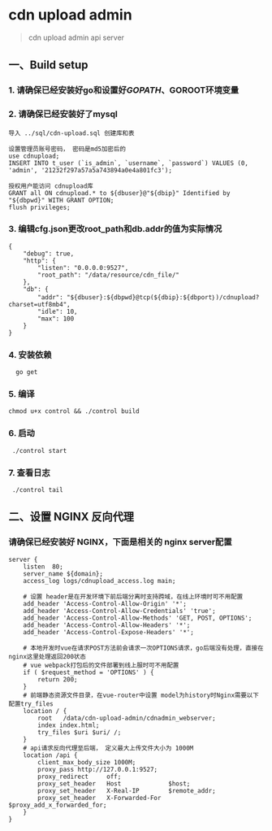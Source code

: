 # **cdn upload admin**

> cdn upload admin api server

## 一、Build setup

### 1. 请确保已经安装好go和设置好$GOPATH、$GOROOT环境变量
### 2. 请确保已经安装好了mysql 
```
导入 ../sql/cdn-upload.sql 创建库和表

设置管理员账号密码， 密码是md5加密后的
use cdnupload;
INSERT INTO t_user (`is_admin`, `username`, `password`) VALUES (0, 'admin', '21232f297a57a5a743894a0e4a801fc3');

授权用户能访问 cdnupload库
GRANT all ON cdnupload.* to ${dbuser}@"${dbip}" Identified by "${dbpwd}" WITH GRANT OPTION;
flush privileges;
```
### 3. 编辑cfg.json更改root_path和db.addr的值为实际情况
```
{
    "debug": true,
    "http": {
        "listen": "0.0.0.0:9527",
        "root_path": "/data/resource/cdn_file/"
    },
    "db": {
        "addr": "${dbuser}:${dbpwd}@tcp(${dbip}:${dbport｝)/cdnupload?charset=utf8mb4",
        "idle": 10,
        "max": 100
    }
}
```
### 4. 安装依赖
```  go get```
### 5. 编译
```chmod u+x control && ./control build``` 
### 6. 启动
``` ./control start```
### 7. 查看日志
``` ./control tail```

## 二、设置 NGINX 反向代理

### 请确保已经安装好 NGINX，下面是相关的 nginx server配置
```
server {
    listen  80;
    server_name ${domain}; 
    access_log logs/cdnupload_access.log main;
    
    # 设置 header是在开发环境下前后端分离时支持跨域，在线上环境时可不用配置
    add_header 'Access-Control-Allow-Origin' '*';
    add_header 'Access-Control-Allow-Credentials' 'true';
    add_header 'Access-Control-Allow-Methods' 'GET, POST, OPTIONS';
    add_header 'Access-Control-Allow-Headers' '*';
    add_header 'Access-Control-Expose-Headers' '*';
    
    # 本地开发时vue在请求POST方法前会请求一次OPTIONS请求，go后端没有处理，直接在nginx这里处理返回200状态
    # vue webpack打包后的文件部署到线上服时可不用配置
    if ( $request_method = 'OPTIONS' ) {
        return 200;
    }
    # 前端静态资源文件目录，在vue-router中设置 model为history时Nginx需要以下配置try_files
    location / {
        root   /data/cdn-upload-admin/cdnadmin_webserver;
        index index.html;
        try_files $uri $uri/ /;
    }
    # api请求反向代理至后端， 定义最大上传文件大小为 1000M
    location /api {
        client_max_body_size 1000M;
        proxy_pass http://127.0.0.1:9527;
        proxy_redirect     off;
        proxy_set_header   Host             $host;
        proxy_set_header   X-Real-IP        $remote_addr;
        proxy_set_header   X-Forwarded-For  $proxy_add_x_forwarded_for;
    }
}
```

